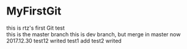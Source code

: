 # MyFirstGit
this is rtz's first Git test  
this is the master branch
this is dev branch, but merge in master now  
2017.12.30
test12 writed
test1 add
test2 writed
